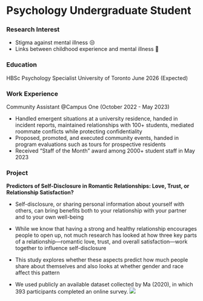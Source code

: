 # Psychology Undergraduate Student

### Research Interest
- Stigma against mental illness 😒
- Links between childhood experience and mental illness 👶

### Education
HBSc Psychology Specialist
University of Toronto June 2026 (Expected)

### Work Experience
Community Assistant @Campus One (October 2022 - May 2023)
- Handled emergent situations at a university residence, handed in incident reports, maintained relationships with 100+ students, mediated roommate conflicts while protecting confidentiality
- Proposed, promoted, and executed community events, handed in program evaluations such as tours for prospective residents
- Received “Staff of the Month” award among 2000+ student staff in May 2023

### Project
**Predictors of Self-Disclosure in Romantic Relationships: Love, Trust, or Relationship Satisfaction?**
- Self-disclosure, or sharing personal information about yourself with others, can bring benefits both to your relationship with your partner and to your own well-being
- While we know that having a strong and healthy relationship encourages people to open up, not much research has looked at how three key parts of a relationship—romantic love, trust, and overall satisfaction—work together to influence self-disclosure
- This study explores whether these aspects predict how much people share about themselves and also looks at whether gender and race affect this pattern 

- We used publicly an available dataset collected by Ma (2020), in which 393 participants completed an online survey.
![](assets/Q＆A.png)

  



